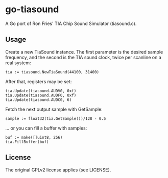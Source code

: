 go-tiasound
===========

A Go port of Ron Fries' TIA Chip Sound Simulator (tiasound.c).

Usage
-----

Create a new TiaSound instance. The first parameter is the desired
sample frequency, and the second is the TIA sound clock, twice per
scanline on a real system:

    tia := tiasound.NewTiaSound(44100, 31400)

After that, registers may be set:

    tia.Update(tiasound.AUDV0, 0xf)
    tia.Update(tiasound.AUDF0, 0xf)
    tia.Update(tiasound.AUDC0, 6)

Fetch the next output sample with GetSample:

    sample := float32(tia.GetSample())/128 - 0.5

... or you can fill a buffer with samples:

    buf := make([]uint8, 256)
    tia.FillBuffer(buf)

License
-------

The original GPLv2 license applies (see LICENSE).
